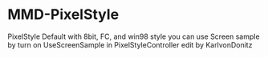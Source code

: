 # MMD-PixelStyle
PixelStyle
Default with 8bit, FC, and win98 style
you can use Screen sample by turn on UseScreenSample in PixelStyleController
edit by KarlvonDonitz
